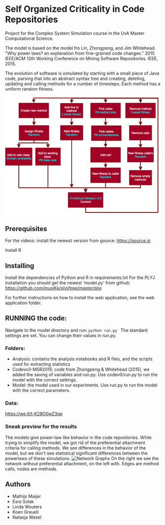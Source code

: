 # Self Organized Criticality in Code Repositories
Project for the Complex System Simulation course in the UvA Master Computational Science.

The model is based on the model fro Lin, Zhongpeng, and Jim Whitehead. "Why power laws? an explanation from fine-grained code changes." 2015 IEEE/ACM 12th Working Conference on Mining Software Repositories. IEEE, 2015.

The evolution of software is simulated by starting with a small piece of Java code, parsing that into an abstract syntax tree and creating, deleting, updating and calling methods for a number of timesteps. Each method has a uniform random fitness.

![Simulation scheme](figures/simu.png "Simulation")

## Prerequisites
For the videos: install the newest version from gource: https://gource.io

Install R

## Installing
Install the dependencies of Python and R in requirements.txt
For the PLYJ installation you should get the newest 'model.py' from github: https://github.com/musiKk/plyj/tree/master/plyj

For further instructions on how to install the web application, see the web application folder.

## RUNNING the code:
Navigate to the model directory and run:
```python run.py ```
The standard settings are set. You can change their values in run.py.

### Folders:
- Analysis: contains the analysis notebooks and R files, and the scripts used for extracting statistics
- Codevo3-MSR2015: code from Zhongpeng & Whitehead (2015),  we added the saving of variables and run.py. Use codev0/run.py to run the model with the correct settings.
- Model: the model used in our experiments. Use run.py to run the model with the correct parameters.

### Data:
https://we.tl/t-K28O0wZ3qp

### Sneak preview for the results
The models give power-law like behavior in the code repositories. While trying to simplify the model, we got rid of the preferential attachment criteria for calling methods. We see differences in the behavior of the model, but we don't see statistical significant differences between the powerlaws of these simulations.
![Network Graphs](figures/pref_attachment_BOTH.png "Network graphs")
On the right we see the network without preferential attachment, on the left with. Edges are method calls, nodes are methods.

## Authors
* Mathijs Maijer
* Esra Solak
* Linda Wouters
* Koen Greuell
* Natasja Wezel

